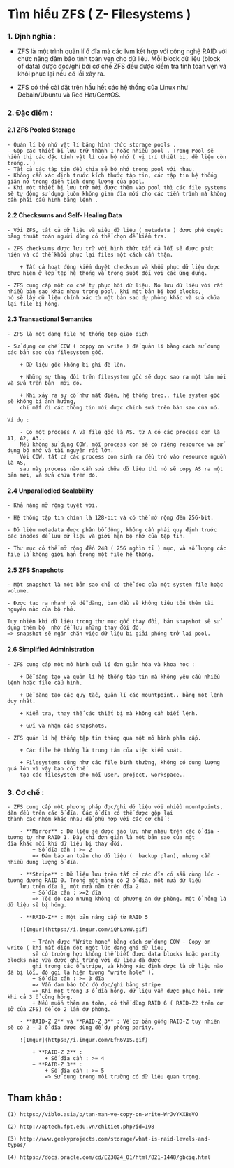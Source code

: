 # Tìm hiểu ZFS ( Z- Filesystems ) 


### 1. Định nghĩa :

- ZFS là một trình quản lí ổ đĩa mà các lvm kết hợp với công nghệ RAID với chức năng đảm bảo tính toàn vẹn cho dữ liệu. 
Mỗi block dữ liệu (block of data) được đọc/ghi bởi cơ chế ZFS dều được kiểm tra tính toàn vẹn và khôi phục lại nếu có 
lỗi xảy ra.

- ZFS có thể cài đặt trên hầu hết các hệ thống của Linux như Debain/Ubuntu và Red Hat/CentOS.

### 2. Đặc điểm :

#### 2.1 ZFS Pooled Storage

	- Quản lí bộ nhớ vật lí bằng hình thức storage pools .
	- Gộp các thiết bị lưu trữ thành 1 hoặc nhiều pool . Trong Pool sẽ hiển thị các đặc tính vật lí của bộ nhớ ( vị trí thiết bị, dữ liệu còn trống.. )
	- Tất cả các tập tin đều chia sẻ bộ nhớ trong pool với nhau. 
	- Không cần xác định trước kích thước tập tin, các tập tin hệ thống giãn nở trong diện tích dung lượng của pool.
	- Khi một thiết bị lưu trữ mới được thêm vào pool thì các file systems sẽ tự động sử dụng luôn không gian đĩa mới cho các tiến trình mà không 
	cần phải cấu hình bằng lệnh .

#### 2.2 Checksums and Self- Healing Data 

	- Với ZFS, tất cả dữ liệu và siêu dữ liệu ( metadata ) được phê duyệt bằng thuật toán người dùng có thể chọn để kiểm tra.
	
	- ZFS checksums được lưu trữ với hình thức tất cả lỗi sẽ được phát hiện và có thể khôi phục lại files một cách cẩn thận.
	
		+ Tất cả hoạt động kiểm duyệt checksum và khôi phục dữ liệu được thực hiện ở lớp tệp hệ thống và trong suốt đối với các ứng dụng.
		
	- ZFS cung cấp một cơ chế tự phục hồi dữ liệu. Nó lưu dữ liệu với rất nhiều bản sao khác nhau trong pool, khi một bản bị bad blocks, 
	nó sẽ lấy dữ liệu chính xác từ một bản sao dự phòng khác và sửa chữa lại file bị hỏng.
	
#### 2.3 Transactional Semantics

	- ZFS là một dạng file hệ thống tệp giao dịch
	
	- Sử dụng cơ chế COW ( coppy on write ) để quản lí bằng cách sử dụng các bản sao của filesystem gốc.
		
		+ Dữ liệu gốc không bị ghi đè lên.
		
		+ Những sự thay đổi trên filesystem gốc sẽ được sao ra một bản mới và sửa trên bản  mới đó.
		
		+ Khi xảy ra sự cố như mất điện, hệ thống treo.. file system gốc sẽ không bị ảnh hưởng,
		chỉ mất đi các thông tin mới được chỉnh sửa trên bản sao của nó.
 
	Ví dụ :
	
		- Có một process A và file gốc là AS. từ A có các process con là A1, A2, A3.. 
		Nếu không sử dụng COW, mỗi process con sẽ có riêng resource và sử dụng bộ nhớ và tài nguyên rất lớn. 
		Với COW, tất cả các process con sinh ra đều trỏ vào resource nguồn là AS, 
		sau này process nào cần sửa chữa dữ liệu thì nó sẽ copy AS ra một bản mới, và sửa chữa trên đó.  
 
		
		
#### 2.4 Unparalledled Scalability 

	- Khả năng mở rộng tuyệt vời.
	
	- Hệ thống tập tin chính là 128-bit và có thể mở rộng đến 256-bit.
	
	- Dữ liệu metadata được phân bổ động, không cần phải quy định trước các inodes để lưu dữ liệu và giới hạn bộ nhớ của tập tin.
	
	- Thư mục có thể mở rộng đến 248 ( 256 nghìn tỉ ) mục, và số lượng các file là không giới hạn trong một file hệ thống. 
	
#### 2.5 ZFS Snapshots

	- Một snapshot là một bản sao chỉ có thể đọc của một system file hoặc volume.
	
	- Được tạo ra nhanh và dễ dàng, ban đầu sẽ không tiêu tốn thêm tài nguyên nào của bộ nhớ.
	
	Tuy nhiên khi dữ liệu trong thư mục gốc thay đổi, bản snapshot sẽ sử dụng thêm bộ  nhớ để lưu những thay đổi đó.
	=> snapshot sẽ ngăn chặn việc dữ liệu bị giải phóng trở lại pool.
	
	
#### 2.6 Simplified Administration

	- ZFS cung cấp một mô hình quả lí đơn giản hóa và khoa học :
		
		+ Dễ dàng tạo và quản lí hệ thống tập tin mà không yêu cầu nhiều lệnh hoặc file cấu hình.
		
		+ Dễ dàng tạo các quy tắc, quản lí các mountpoint.. bằng một lệnh duy nhất.
		
		+ Kiểm tra, thay thế các thiết bị mà không cần biết lệnh.
		
		+ Gửi và nhận các snapshots.
 
	- ZFS quản lí hệ thống tập tin thông qua một mô hình phân cấp.
		
		+ Các file hệ thống là trung tâm của việc kiểm soát.
		
		+ Filesystems cũng như các file bình thường, không có dung lượng quá lớn vì vậy bạn có thể 
		tạo các filesystem cho mỗi user, project, workspace..
		
		
### 3. Cơ chế :

	- ZFS cung cấp một phương pháp đọc/ghi dữ liệu với nhiều mountpoints, dàn đều trên các ổ đĩa. Các ổ đĩa có thể được gộp lại 
	thành các nhóm khác nhau để phù hợp với các cơ chế :

		- **Mirror** : Dữ liệu sẽ được sao lưu như nhau trên các ổ đĩa - tương tự như RAID 1. Đây chỉ đơn giản là một bản sao của một 
	đĩa khác mỗi khi dữ liệu bị thay đổi.
			+ Số đĩa cần : >= 2
			=> Đảm bảo an toàn cho dữ liệu (  backup plan), nhưng cần nhiều dung lượng ổ đĩa.
	
		- **Stripe** : Dữ liệu lưu trên tất cả các đĩa có sẵn cùng lúc - tương đương RAID 0. Trong một mảng có 2 ổ đĩa, một nửa dữ liệu
		lưu trên đĩa 1, một nửa nằm trên đĩa 2.
			+ Số đĩa cần : >=2 đĩa
			=> Tốc độ cao nhưng không có phương án dự phòng. Một ổ hỏng là dữ liệu sẽ bị hỏng.
	
		- **RAID-Z** : Một bản nâng cấp từ RAID 5
	
		![Imgur](https://i.imgur.com/iQhLaYW.gif)
	
			+ Tránh được "Write hone" bằng cách sử dụng COW - Copy on write ( khi mất điện đột ngột lúc đang ghi dữ liệu, 
			sẽ có trường hợp không thể biết được data blocks hoặc parity blocks nào vừa được ghi trùng với dữ liệu đã được
			ghi trong các ổ stripe, và không xác định được là dữ liệu nào đã bị lỗi, đó gọi là hiện tượng "write hole" ).
			+ Số đĩa cần : >= 3 đĩa 
			=> Vẫn đảm bảo tốc độ đọc/ghi bằng stripe
			=> Khi một trong 3 ổ đĩa hỏng, dữ liệu vẫn được phục hồi. Trừ khi cả 3 ổ cùng hỏng.
			+ Nếu muốn thêm an toàn, có thể dùng RAID 6 ( RAID-Z2 trên cơ sở của ZFS) để có 2 lần dự phòng.

		- **RAID-Z 2** và **RAID-Z 3** : Về cơ bản gống RAID-Z tuy nhiên sẽ có 2 - 3 ổ đĩa được dùng để dự phòng parity.
	
		![Imgur](https://i.imgur.com/EfR6V1S.gif)	
	
			+ **RAID-Z 2** : 
				+ Số đĩa cần : >= 4
			+ **RAID-Z 3** :
				+ Số đĩa cần : >= 5
				=> Sử dụng trong môi trường có dữ liệu quan trọng.
		
## Tham khảo : 

	(1) https://viblo.asia/p/tan-man-ve-copy-on-write-WrJvYKXBeVO
	
	(2) http://aptech.fpt.edu.vn/chitiet.php?id=198
	
	(3) http://www.geekyprojects.com/storage/what-is-raid-levels-and-types/
	
	(4) https://docs.oracle.com/cd/E23824_01/html/821-1448/gbciq.html
